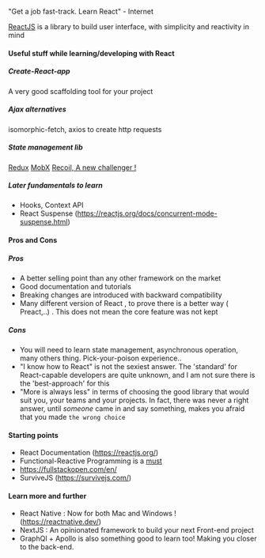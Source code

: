 "Get a job fast-track. Learn React" - Internet

[ReactJS](https://reactjs.org/) is a library to build user interface, with simplicity and reactivity in mind

#### Useful stuff while learning/developing with React

##### Create-React-app
A very good scaffolding tool for your project

##### Ajax alternatives
isomorphic-fetch, axios to create http requests

##### State management lib

[Redux](https://redux.js.org/)
[MobX](https://mobx.js.org/README.html)
[Recoil, A new challenger ! ](https://recoiljs.org/)

##### Later fundamentals to learn
- Hooks, Context API
- React Suspense (https://reactjs.org/docs/concurrent-mode-suspense.html)

#### Pros and Cons

##### Pros
- A better selling point than any other framework on the market
- Good documentation and tutorials
- Breaking changes are introduced with backward compatibility
- Many different version of React , to prove there is a better way ( Preact,..) . This does not mean the core feature was not kept

##### Cons
- You will need to learn state management, asynchronous operation, many others thing. Pick-your-poison experience..
- "I know how to React" is not the sexiest answer. The 'standard' for React-capable developers are quite unknown, and I am not sure there is the 'best-approach' for this
- "More is always less" in terms of choosing the good library that would suit you, your teams and your projects. In fact, there was never a right answer, until *someone* came in and say something, makes you afraid that you made `the wrong choice`

#### Starting points
- React Documentation (https://reactjs.org/)
- Functional-Reactive Programming is a [must](https://github.com/5c0r/live-then-learn/blob/master/Thoughts/JAVASCRIPT_FRP.md)
- https://fullstackopen.com/en/
- SurviveJS (https://survivejs.com/)


#### Learn more and further
- React Native : Now for both Mac and Windows ! (https://reactnative.dev/)
- NextJS : An opinionated framework to build your next Front-end project
- GraphQl + Apollo is also something good to learn too! Making you closer to the back-end.